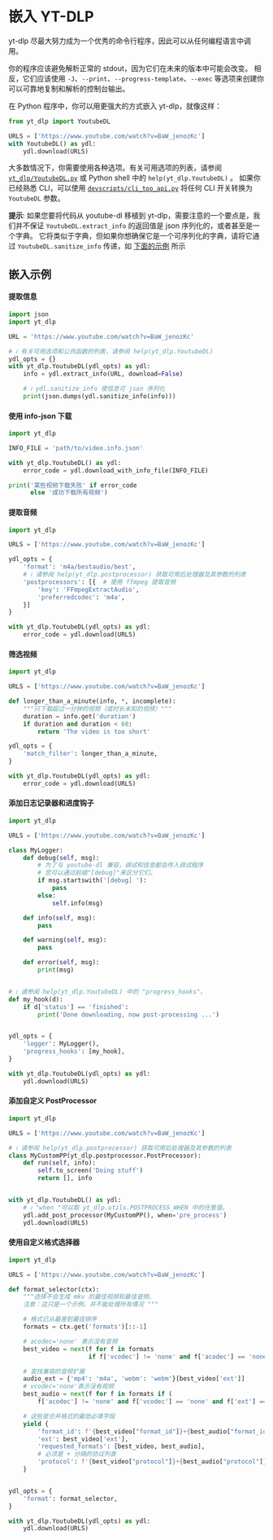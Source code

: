 # 嵌入 YT-DLP

yt-dlp 尽最大努力成为一个优秀的命令行程序，因此可以从任何编程语言中调用。

你的程序应该避免解析正常的 stdout，因为它们在未来的版本中可能会改变。
相反，它们应该使用 `-J`、`--print`、`--progress-template`、`--exec` 等选项来创建你可以可靠地复制和解析的控制台输出。

在 Python 程序中，你可以用更强大的方式嵌入 yt-dlp，就像这样：

```python
from yt_dlp import YoutubeDL

URLS = ['https://www.youtube.com/watch?v=BaW_jenozKc']
with YoutubeDL() as ydl:
    ydl.download(URLS)
```

大多数情况下，你需要使用各种选项。有关可用选项的列表，请参阅 [`yt_dlp/YoutubeDL.py`](https://github.com/yt-dlp/yt-dlp/tree/master/yt_dlp/YoutubeDL.py#L183) 或 Python shell 中的 `help(yt_dlp.YoutubeDL)` 。
如果你已经熟悉 CLI，可以使用 [`devscripts/cli_too_api.py`](https://github.com/yt-dlp/yt-dlp/blob/master/devscripts/cli_to_api.py) 将任何 CLI 开关转换为 `YoutubeDL` 参数。

**提示**: 如果您要将代码从 youtube-dl 移植到 yt-dlp，需要注意的一个要点是，我们并不保证 `YoutubeDL.extract_info` 的返回值是 json 序列化的，或者甚至是一个字典。
它将类似于字典，但如果你想确保它是一个可序列化的字典，请将它通过 `YoutubeDL.sanitize_info` 传递，如 [下面的示例](#提取信息) 所示

## 嵌入示例

#### 提取信息

```python
import json
import yt_dlp

URL = 'https://www.youtube.com/watch?v=BaW_jenozKc'

# ℹ️ 有关可用选项和公共函数的列表，请参阅 help(yt_dlp.YoutubeDL)
ydl_opts = {}
with yt_dlp.YoutubeDL(ydl_opts) as ydl:
    info = ydl.extract_info(URL, download=False)

    # ℹ️ ydl.sanitize_info 使信息可 json 序列化
    print(json.dumps(ydl.sanitize_info(info)))
```
#### 使用 info-json 下载

```python
import yt_dlp

INFO_FILE = 'path/to/video.info.json'

with yt_dlp.YoutubeDL() as ydl:
    error_code = ydl.download_with_info_file(INFO_FILE)

print('某些视频下载失败' if error_code
      else '成功下载所有视频')
```

#### 提取音频

```python
import yt_dlp

URLS = ['https://www.youtube.com/watch?v=BaW_jenozKc']

ydl_opts = {
    'format': 'm4a/bestaudio/best',
    # ℹ️ 请参阅 help(yt_dlp.postprocessor) 获取可用后处理器及其参数的列表
    'postprocessors': [{  # 使用 ffmpeg 提取音频
        'key': 'FFmpegExtractAudio',
        'preferredcodec': 'm4a',
    }]
}

with yt_dlp.YoutubeDL(ydl_opts) as ydl:
    error_code = ydl.download(URLS)
```

#### 筛选视频

```python
import yt_dlp

URLS = ['https://www.youtube.com/watch?v=BaW_jenozKc']

def longer_than_a_minute(info, *, incomplete):
    """只下载超过一分钟的视频（或时长未知的视频）"""
    duration = info.get('duration')
    if duration and duration < 60:
        return 'The video is too short'

ydl_opts = {
    'match_filter': longer_than_a_minute,
}

with yt_dlp.YoutubeDL(ydl_opts) as ydl:
    error_code = ydl.download(URLS)
```

#### 添加日志记录器和进度钩子

```python
import yt_dlp

URLS = ['https://www.youtube.com/watch?v=BaW_jenozKc']

class MyLogger:
    def debug(self, msg):
        # 为了与 youtube-dl 兼容，调试和信息都会传入调试程序
        # 您可以通过前缀"[debug]"来区分它们。
        if msg.startswith('[debug] '):
            pass
        else:
            self.info(msg)

    def info(self, msg):
        pass

    def warning(self, msg):
        pass

    def error(self, msg):
        print(msg)


# ℹ️ 请参阅 help(yt_dlp.YoutubeDL) 中的 "progress_hooks"。
def my_hook(d):
    if d['status'] == 'finished':
        print('Done downloading, now post-processing ...')


ydl_opts = {
    'logger': MyLogger(),
    'progress_hooks': [my_hook],
}

with yt_dlp.YoutubeDL(ydl_opts) as ydl:
    ydl.download(URLS)
```

#### 添加自定义 PostProcessor

```python
import yt_dlp

URLS = ['https://www.youtube.com/watch?v=BaW_jenozKc']

# ℹ️ 请参阅 help(yt_dlp.postprocessor) 获取可用后处理器及其参数的列表
class MyCustomPP(yt_dlp.postprocessor.PostProcessor):
    def run(self, info):
        self.to_screen('Doing stuff')
        return [], info


with yt_dlp.YoutubeDL() as ydl:
    # ℹ️ "when "可以取 yt_dlp.utils.POSTPROCESS_WHEN 中的任意值。
    ydl.add_post_processor(MyCustomPP(), when='pre_process')
    ydl.download(URLS)
```


#### 使用自定义格式选择器

```python
import yt_dlp

URLS = ['https://www.youtube.com/watch?v=BaW_jenozKc']

def format_selector(ctx):
    """选择不会生成 mkv 的最佳视频和最佳音频。
    注意：这只是一个示例，并不能处理所有情况 """

    # 格式已从最差到最佳排序
    formats = ctx.get('formats')[::-1]

    # acodec='none' 表示没有音频
    best_video = next(f for f in formats
                      if f['vcodec'] != 'none' and f['acodec'] == 'none')

    # 查找兼容的音频扩展
    audio_ext = {'mp4': 'm4a', 'webm': 'webm'}[best_video['ext']]
    # vcodec='none'表示没有视频
    best_audio = next(f for f in formats if (
        f['acodec'] != 'none' and f['vcodec'] == 'none' and f['ext'] == audio_ext))

    # 这些是合并格式的最低必填字段
    yield {
        'format_id': f'{best_video["format_id"]}+{best_audio["format_id"]}',
        'ext': best_video['ext'],
        'requested_formats': [best_video, best_audio],
        # 必须是 + 分隔的协议列表
        'protocol': f'{best_video["protocol"]}+{best_audio["protocol"]}'
    }


ydl_opts = {
    'format': format_selector,
}

with yt_dlp.YoutubeDL(ydl_opts) as ydl:
    ydl.download(URLS)
```

<!-- MANPAGE: MOVE "NEW FEATURES" SECTION HERE -->
